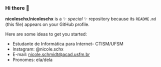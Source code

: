 ### Hi there 👋


**nicoleschx/nicoleschx** is a ✨ _special_ ✨ repository because its `README.md` (this file) appears on your GitHub profile.

Here are some ideas to get you started:

- Estudante de Informática para Internet- CTISM/UFSM
- Instagram: @nicole.schx
- E-mail: nicole.schmidt@acad.usfm.br
- Pronomes: ela/dela
